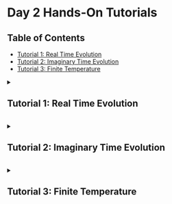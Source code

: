 # Day 2 Hands-On Tutorials

## Table of Contents

- [Tutorial 1: Real Time Evolution](#tutorial-1)
- [Tutorial 2: Imaginary Time Evolution](#tutorial-2)
- [Tutorial 3: Finite Temperature](#tutorial-3)

<a id="tutorial-1"></a>
<details>
  <summary><h2>Tutorial 1: Real Time Evolution</h2></summary>
  <hr>

In this tutorial we will simulate the time evolution of several initial states under the 1D spin-1/2 Heisenberg
Hamiltonian using the time evolving block decimation (TEBD) algorithm. See
the [ITensorMPS.jl tutorial on TEBD](https://docs.itensor.org/ITensorMPS/stable/tutorials/MPSTimeEvolution.html)
for more background on the algorithm.

The initial state constructed in `main` is the ground state of the Hamiltonian with the central spin excited. If we run this, the dynamics up until time $t=5.0$ will be simulated
```julia
julia> include("1-tebd.jl")
main

julia> res = main();
After sweep 1 energy=-13.09409636493637  maxlinkdim=10 maxerr=2.21E-03 time=0.033
After sweep 2 energy=-13.111284122964177  maxlinkdim=20 maxerr=2.27E-07 time=0.042
After sweep 3 energy=-13.111355718189827  maxlinkdim=46 maxerr=9.95E-11 time=0.083
After sweep 4 energy=-13.111355752014155  maxlinkdim=47 maxerr=9.93E-11 time=0.116
After sweep 5 energy=-13.111355752019346  maxlinkdim=47 maxerr=9.40E-11 time=0.111
time: 1.0
Bond dimension: 40
⟨ψₜ|Szⱼ|ψₜ⟩: 0.35502158812014994
∑ⱼ⟨ψₜ|Szⱼ|ψₜ⟩: 1.0000000000005
⟨ψₜ|H|ψₜ⟩: -11.929346376724634 - 2.0921203223608671e-16im

time: 2.0
Bond dimension: 47
⟨ψₜ|Szⱼ|ψₜ⟩: 0.08355269964032301
∑ⱼ⟨ψₜ|Szⱼ|ψₜ⟩: 1.0000000000007212
⟨ψₜ|H|ψₜ⟩: -11.929346333250871 - 4.398013998619169e-15im

time: 3.0
Bond dimension: 61
⟨ψₜ|Szⱼ|ψₜ⟩: -0.05027843626159247
∑ⱼ⟨ψₜ|Szⱼ|ψₜ⟩: 1.000000000000663
⟨ψₜ|H|ψₜ⟩: -11.929346353874365 - 1.3576397525559596e-15im

time: 4.0
Bond dimension: 81
⟨ψₜ|Szⱼ|ψₜ⟩: 0.00558010009598968
∑ⱼ⟨ψₜ|Szⱼ|ψₜ⟩: 1.0000000000004898
⟨ψₜ|H|ψₜ⟩: -11.929346384611089 + 4.990890715889457e-15im

time: 5.0
Bond dimension: 99
⟨ψₜ|Szⱼ|ψₜ⟩: 0.06961334092046022
∑ⱼ⟨ψₜ|Szⱼ|ψₜ⟩: 1.000000000002958
⟨ψₜ|H|ψₜ⟩: -11.929346264124122 - 3.920014918768254e-15im


julia> Plots.unicodeplots(); # Plot in the terminal

julia> plot_tebd_sz(res; step = 1) # S⁺|ψ⟩
     ┌────────────────────────────────────────┐
  0.5│⠀⠀⠀⠀⠀⠀⠀⠀⠀⠀⠀⠀⠀⠀⠀⠀⠀⠀⢀⢷⠀⠀⠀⠀⠀⠀⠀⠀⠀⠀⠀⠀⠀⠀⠀⠀⠀⠀⠀⠀│
     │⠀⠀⠀⠀⠀⠀⠀⠀⠀⠀⠀⠀⠀⠀⠀⠀⠀⠀⢸⠀⡇⠀⠀⠀⠀⠀⠀⠀⠀⠀⠀⠀⠀⠀⠀⠀⠀⠀⠀⠀│
     │⠀⠀⠀⠀⠀⠀⠀⠀⠀⠀⠀⠀⠀⠀⠀⠀⠀⠀⡇⠀⢸⠀⠀⠀⠀⠀⠀⠀⠀⠀⠀⠀⠀⠀⠀⠀⠀⠀⠀⠀│
     │⠀⠀⠀⠀⠀⠀⠀⠀⠀⠀⠀⠀⠀⠀⠀⠀⠀⢠⠃⠀⢸⠀⠀⠀⠀⠀⠀⠀⠀⠀⠀⠀⠀⠀⠀⠀⠀⠀⠀⠀│
     │⠀⠀⠀⠀⠀⠀⠀⠀⠀⠀⠀⠀⠀⠀⠀⠀⠀⢸⠀⠀⠀⡇⠀⠀⠀⠀⠀⠀⠀⠀⠀⠀⠀⠀⠀⠀⠀⠀⠀⠀│
     │⠀⠀⠀⠀⠀⠀⠀⠀⠀⠀⠀⠀⠀⠀⠀⠀⠀⡜⠀⠀⠀⡇⠀⣄⠀⠀⠀⠀⠀⠀⠀⠀⠀⠀⠀⠀⠀⠀⠀⠀│
     │⠀⠀⠀⠀⠀⠀⠀⠀⠀⢀⠀⠀⡀⠀⢀⡆⠀⡇⠀⠀⠀⢣⠀⡿⡀⢀⢆⠀⢠⡀⠀⢀⠀⠀⡀⠀⠀⠀⠀⠀│
⟨Szⱼ⟩│⡤⠦⢤⠴⠵⢤⠮⢦⢤⠮⢦⡼⠼⡤⡼⢼⢤⠧⠤⠤⠤⢼⢼⠤⢧⡼⠼⣤⠧⠵⣤⠧⠧⡴⠭⢦⠴⠵⠤⠴│
     │⠀⠀⠀⠀⠀⠀⠀⠀⠁⠀⠀⠁⠀⠱⠁⠈⣾⠀⠀⠀⠀⢸⡎⠀⠸⠁⠀⠈⠀⠀⠁⠀⠀⠀⠀⠀⠀⠀⠀⠀│
     │⠀⠀⠀⠀⠀⠀⠀⠀⠀⠀⠀⠀⠀⠀⠀⠀⠙⠀⠀⠀⠀⠀⠃⠀⠀⠀⠀⠀⠀⠀⠀⠀⠀⠀⠀⠀⠀⠀⠀⠀│
     │⠀⠀⠀⠀⠀⠀⠀⠀⠀⠀⠀⠀⠀⠀⠀⠀⠀⠀⠀⠀⠀⠀⠀⠀⠀⠀⠀⠀⠀⠀⠀⠀⠀⠀⠀⠀⠀⠀⠀⠀│
     │⠀⠀⠀⠀⠀⠀⠀⠀⠀⠀⠀⠀⠀⠀⠀⠀⠀⠀⠀⠀⠀⠀⠀⠀⠀⠀⠀⠀⠀⠀⠀⠀⠀⠀⠀⠀⠀⠀⠀⠀│
     │⠀⠀⠀⠀⠀⠀⠀⠀⠀⠀⠀⠀⠀⠀⠀⠀⠀⠀⠀⠀⠀⠀⠀⠀⠀⠀⠀⠀⠀⠀⠀⠀⠀⠀⠀⠀⠀⠀⠀⠀│
     │⠀⠀⠀⠀⠀⠀⠀⠀⠀⠀⠀⠀⠀⠀⠀⠀⠀⠀⠀⠀⠀⠀⠀⠀⠀⠀⠀⠀⠀⠀⠀⠀⠀⠀⠀⠀⠀⠀⠀⠀│
 -0.5│⠀⠀⠀⠀⠀⠀⠀⠀⠀⠀⠀⠀⠀⠀⠀⠀⠀⠀⠀⠀⠀⠀⠀⠀⠀⠀⠀⠀⠀⠀⠀⠀⠀⠀⠀⠀⠀⠀⠀⠀│
     └────────────────────────────────────────┘
     ⠀1⠀⠀⠀⠀⠀⠀⠀⠀⠀⠀⠀⠀⠀⠀⠀Site j⠀⠀⠀⠀⠀⠀⠀⠀⠀⠀⠀⠀⠀⠀⠀⠀30⠀

julia> res.energies # Energy is approximately conserved
51-element Vector{ComplexF64}:
 -11.929346423742393 + 0.0im
  -11.92934641725427 - 3.6360627981309294e-15im
 -11.929346413315944 - 6.60465373202584e-15im
 -11.929346409625618 + 2.158849497713054e-15im
 -11.929346405215828 + 6.2303492855615294e-15im
                     ⋮
 -11.929346350879868 + 2.796818504340759e-15im
 -11.929346336090644 - 1.6361784674014638e-16im
  -11.92934631672588 - 2.352668301281432e-15im
 -11.929346291758428 - 4.641265263485175e-15im
 -11.929346259946318 - 8.775550971328244e-16im

julia> sum.(res.szs) # Total spin at each time is approximately conserved
51-element Vector{Float64}:
 0.9999999999864227
 1.0000000000026976
 1.0000000000026796
 1.0000000000026528
 ⋮
 1.000000000003992
 1.000000000005273
 1.00000000000655
 1.0000000000072606

julia> animate_tebd_sz(res) # Animation of ⟨Szⱼ⟩ as a function of time
[...]

```
The animation lets us visualize how the excitation propagates through the system as a function of time.

1. Included in `main()` is a function `vonneumann_ee(ψ::MPS, bond::Int = round(Int, length(ψ) / 2))` to compute the von Neumann entanglement entropy between sites `1..bond` and `bond+1...N` of the MPS. The vector of half-chain entanglement entropies is outputted by `main` as `vn_ees`.
Plot this half chain entanglement entropy as a function of time, how does it behave?

```julia
julia> Plots.unicodeplots()

julia> plot(res.times, res.vn_ees, xlabel = "Time", ylabel = "Entanglement")
            ┌────────────────────────────────────────┐  
     1.28615│⠀⡇⠀⠀⠀⠀⠀⠀⠀⠀⠀⠀⠀⠀⠀⠀⠀⠀⠀⠀⠀⢀⠤⠔⠒⠲⠤⣀⡀⠀⠀⠀⠀⠀⠀⠀⠀⠀⠀⠀│y1
            │⠀⡇⠀⠀⠀⠀⠀⠀⠀⠀⠀⠀⠀⠀⠀⠀⠀⠀⠀⠀⡔⠁⠀⠀⠀⠀⠀⠀⠉⠒⠢⣄⣀⠀⠀⠀⢀⣀⠤⠀│  
            │⠀⡇⠀⠀⠀⠀⠀⠀⠀⠀⠀⠀⠀⠀⠀⠀⠀⠀⢀⠎⠀⠀⠀⠀⠀⠀⠀⠀⠀⠀⠀⠀⠀⠉⠉⠉⠁⠀⠀⠀│  
            │⠀⡇⠀⠀⠀⠀⠀⠀⠀⠀⠀⠀⠀⠀⠀⠀⠀⢠⠃⠀⠀⠀⠀⠀⠀⠀⠀⠀⠀⠀⠀⠀⠀⠀⠀⠀⠀⠀⠀⠀│  
            │⠀⡇⠀⠀⠀⠀⠀⠀⠀⠀⠀⠀⠀⠀⠀⠀⢀⠇⠀⠀⠀⠀⠀⠀⠀⠀⠀⠀⠀⠀⠀⠀⠀⠀⠀⠀⠀⠀⠀⠀│  
            │⠀⡇⠀⠀⠀⠀⠀⠀⠀⠀⠀⠀⠀⠀⠀⢀⠎⠀⠀⠀⠀⠀⠀⠀⠀⠀⠀⠀⠀⠀⠀⠀⠀⠀⠀⠀⠀⠀⠀⠀│  
            │⠀⡇⠀⠀⠀⠀⠀⠀⠀⠀⠀⠀⠀⠀⢀⠎⠀⠀⠀⠀⠀⠀⠀⠀⠀⠀⠀⠀⠀⠀⠀⠀⠀⠀⠀⠀⠀⠀⠀⠀│  
Entanglement│⠀⡇⠀⠀⠀⠀⠀⠀⠀⠀⠀⠀⠀⠀⡜⠀⠀⠀⠀⠀⠀⠀⠀⠀⠀⠀⠀⠀⠀⠀⠀⠀⠀⠀⠀⠀⠀⠀⠀⠀│  
            │⠀⡇⠀⠀⠀⠀⠀⠀⠀⠀⠀⠀⠀⡸⠀⠀⠀⠀⠀⠀⠀⠀⠀⠀⠀⠀⠀⠀⠀⠀⠀⠀⠀⠀⠀⠀⠀⠀⠀⠀│  
            │⠀⡇⠀⠀⠀⠀⠀⠀⠀⠀⠀⠀⡰⠁⠀⠀⠀⠀⠀⠀⠀⠀⠀⠀⠀⠀⠀⠀⠀⠀⠀⠀⠀⠀⠀⠀⠀⠀⠀⠀│  
            │⠀⡇⠀⠀⠀⠀⠀⠀⠀⠀⠀⡔⠁⠀⠀⠀⠀⠀⠀⠀⠀⠀⠀⠀⠀⠀⠀⠀⠀⠀⠀⠀⠀⠀⠀⠀⠀⠀⠀⠀│  
            │⠀⡇⠀⠀⠀⠀⠀⠀⠀⢀⠴⠁⠀⠀⠀⠀⠀⠀⠀⠀⠀⠀⠀⠀⠀⠀⠀⠀⠀⠀⠀⠀⠀⠀⠀⠀⠀⠀⠀⠀│  
            │⠀⡇⠀⠀⠀⠀⠀⠀⢠⠊⠀⠀⠀⠀⠀⠀⠀⠀⠀⠀⠀⠀⠀⠀⠀⠀⠀⠀⠀⠀⠀⠀⠀⠀⠀⠀⠀⠀⠀⠀│  
            │⠀⡇⠀⠀⠀⣀⡠⠊⠁⠀⠀⠀⠀⠀⠀⠀⠀⠀⠀⠀⠀⠀⠀⠀⠀⠀⠀⠀⠀⠀⠀⠀⠀⠀⠀⠀⠀⠀⠀⠀│  
     0.43001│⠀⡧⠔⠒⠋⠀⠀⠀⠀⠀⠀⠀⠀⠀⠀⠀⠀⠀⠀⠀⠀⠀⠀⠀⠀⠀⠀⠀⠀⠀⠀⠀⠀⠀⠀⠀⠀⠀⠀⠀│  
            └────────────────────────────────────────┘  
            ⠀-0.18⠀⠀⠀⠀⠀⠀⠀⠀⠀⠀⠀⠀Time⠀⠀⠀⠀⠀⠀⠀⠀⠀⠀⠀⠀⠀⠀⠀6.18⠀ 
```
Is this what you would expect for a quench? Why or why not? What happens around time `t ~ 5.0`? Try increasing the time of the simulation to `time = 8.0` to resolve the long-time behaviour better.

2. We can change the initial state to something different. Let's try a state where all the spins are polarised along the z-axis. This can be done via the line
```julia
julia> psit = ITensorMPS.MPS(sites, ["Z+" for i in 1:nsite])
```
Note that you should comment out parts of the code where the initial state was created by DMRG and then excited (lines 81-85 and 100-102) and substitute them for:

```julia
    psit = ITensorMPS.MPS(sites, ["Z+" for i in 1:nsite])
    initial_energy = inner(psit', H, psit)
```

alternatively, if you are feeling lazy, you can just paste the above on line 103 to overwrite the current inital state.

What do you notice about the dynamics of the quench now? Hint: think about the symmetries of the model.

3. Now try initializing the system in an anti-ferromagnetic state instead
```julia
    psit = ITensorMPS.MPS(sites, [iseven(i) ? "Z+" : "Z-" for i in 1:nsite])
```

Plot the entanglement entropy as a function of time.

```julia
julia> plot(res.times, res.vn_ees, xlabel = "Time", ylabel = "Entanglement")
            ┌────────────────────────────────────────┐  
      3.0758│⠀⡇⠀⠀⠀⠀⠀⠀⠀⠀⠀⠀⠀⠀⠀⠀⠀⠀⠀⠀⠀⠀⠀⠀⠀⠀⠀⠀⠀⠀⠀⠀⠀⠀⠀⠀⠀⣀⠔⠀│y1
            │⠀⡇⠀⠀⠀⠀⠀⠀⠀⠀⠀⠀⠀⠀⠀⠀⠀⠀⠀⠀⠀⠀⠀⠀⠀⠀⠀⠀⠀⠀⠀⠀⠀⠀⣀⠴⠊⠀⠀⠀│  
            │⠀⡇⠀⠀⠀⠀⠀⠀⠀⠀⠀⠀⠀⠀⠀⠀⠀⠀⠀⠀⠀⠀⠀⠀⠀⠀⠀⠀⠀⠀⠀⢀⠤⠊⠀⠀⠀⠀⠀⠀│  
            │⠀⡇⠀⠀⠀⠀⠀⠀⠀⠀⠀⠀⠀⠀⠀⠀⠀⠀⠀⠀⠀⠀⠀⠀⠀⠀⠀⠀⢀⠤⠚⠁⠀⠀⠀⠀⠀⠀⠀⠀│  
            │⠀⡇⠀⠀⠀⠀⠀⠀⠀⠀⠀⠀⠀⠀⠀⠀⠀⠀⠀⠀⠀⠀⠀⠀⠀⠀⡠⠒⠁⠀⠀⠀⠀⠀⠀⠀⠀⠀⠀⠀│  
            │⠀⡇⠀⠀⠀⠀⠀⠀⠀⠀⠀⠀⠀⠀⠀⠀⠀⠀⠀⠀⠀⠀⠀⣠⠖⠊⠀⠀⠀⠀⠀⠀⠀⠀⠀⠀⠀⠀⠀⠀│  
            │⠀⡇⠀⠀⠀⠀⠀⠀⠀⠀⠀⠀⠀⠀⠀⠀⠀⠀⠀⠀⢀⠔⠉⠀⠀⠀⠀⠀⠀⠀⠀⠀⠀⠀⠀⠀⠀⠀⠀⠀│  
Entanglement│⠀⡇⠀⠀⠀⠀⠀⠀⠀⠀⠀⠀⠀⠀⠀⠀⠀⢀⡠⠊⠁⠀⠀⠀⠀⠀⠀⠀⠀⠀⠀⠀⠀⠀⠀⠀⠀⠀⠀⠀│  
            │⠀⡇⠀⠀⠀⠀⠀⠀⠀⠀⠀⠀⠀⠀⠀⣀⠔⠁⠀⠀⠀⠀⠀⠀⠀⠀⠀⠀⠀⠀⠀⠀⠀⠀⠀⠀⠀⠀⠀⠀│  
            │⠀⡇⠀⠀⠀⠀⠀⠀⠀⠀⠀⠀⢀⡠⠊⠀⠀⠀⠀⠀⠀⠀⠀⠀⠀⠀⠀⠀⠀⠀⠀⠀⠀⠀⠀⠀⠀⠀⠀⠀│  
            │⠀⡇⠀⠀⠀⠀⠀⠀⠀⠀⣀⠔⠁⠀⠀⠀⠀⠀⠀⠀⠀⠀⠀⠀⠀⠀⠀⠀⠀⠀⠀⠀⠀⠀⠀⠀⠀⠀⠀⠀│  
            │⠀⡇⠀⠀⠀⠀⠀⢀⡠⠊⠀⠀⠀⠀⠀⠀⠀⠀⠀⠀⠀⠀⠀⠀⠀⠀⠀⠀⠀⠀⠀⠀⠀⠀⠀⠀⠀⠀⠀⠀│  
            │⠀⡇⠀⠀⠀⢀⠔⠁⠀⠀⠀⠀⠀⠀⠀⠀⠀⠀⠀⠀⠀⠀⠀⠀⠀⠀⠀⠀⠀⠀⠀⠀⠀⠀⠀⠀⠀⠀⠀⠀│  
            │⠀⡇⠀⢀⠜⠁⠀⠀⠀⠀⠀⠀⠀⠀⠀⠀⠀⠀⠀⠀⠀⠀⠀⠀⠀⠀⠀⠀⠀⠀⠀⠀⠀⠀⠀⠀⠀⠀⠀⠀│  
  -0.0895865│⠤⡷⠮⠥⠤⠤⠤⠤⠤⠤⠤⠤⠤⠤⠤⠤⠤⠤⠤⠤⠤⠤⠤⠤⠤⠤⠤⠤⠤⠤⠤⠤⠤⠤⠤⠤⠤⠤⠤⠤│  
            └────────────────────────────────────────┘  
            ⠀-0.18⠀⠀⠀⠀⠀⠀⠀⠀⠀⠀⠀⠀Time⠀⠀⠀⠀⠀⠀⠀⠀⠀⠀⠀⠀⠀⠀⠀6.18⠀ 
``` 

How does this differ to the first initial state we used (the locally excited ground state)? What does this imply for the growth of the bond dimension of the function of time to maintain accuracy? Hint: for an arbitrary MPS of bond dimension $\chi$, the bound $S_{\rm Von Neumann} \leq log_{2}(\chi)$ is true. 

Click [here](#table-of-contents) to return to the table of contents.

</details>

<a id="tutorial-2"></a>
<details>
  <summary><h2>Tutorial 2: Imaginary Time Evolution</h2></summary>
  <hr>

```julia
julia> res = main();
After sweep 1 energy=-13.10580711255933  maxlinkdim=10 maxerr=2.04E-03 time=0.029
After sweep 2 energy=-13.111348929097458  maxlinkdim=20 maxerr=1.41E-07 time=0.040
After sweep 3 energy=-13.11135575001343  maxlinkdim=45 maxerr=9.81E-11 time=0.085
After sweep 4 energy=-13.111355751942149  maxlinkdim=47 maxerr=1.00E-10 time=0.118
After sweep 5 energy=-13.111355751949796  maxlinkdim=47 maxerr=1.00E-10 time=0.112
time: 5.0
Bond dimension: 24
⟨ψₜ|Szⱼ|ψₜ⟩: -0.07015198148930198
∑ⱼ⟨ψₜ|Szⱼ|ψₜ⟩: -0.3554642454935465
⟨ψₜ|H|ψₜ⟩: -12.918726195417213

time: 10.0
Bond dimension: 38
⟨ψₜ|Szⱼ|ψₜ⟩: -0.0007049850288560583
∑ⱼ⟨ψₜ|Szⱼ|ψₜ⟩: -0.12498385296119857
⟨ψₜ|H|ψₜ⟩: -13.082551163963094

time: 15.0
Bond dimension: 40
⟨ψₜ|Szⱼ|ψₜ⟩: 0.007906094151056576
∑ⱼ⟨ψₜ|Szⱼ|ψₜ⟩: -0.035190911135993715
⟨ψₜ|H|ψₜ⟩: -13.105243727446057

time: 20.0
Bond dimension: 40
⟨ψₜ|Szⱼ|ψₜ⟩: 0.005455558345839978
∑ⱼ⟨ψₜ|Szⱼ|ψₜ⟩: -0.010092112111528002
⟨ψₜ|H|ψₜ⟩: -13.109727125683662


julia> res.energies .- res.energy
101-element Vector{Float64}:
 13.344740259203546
 11.607416095173846
  9.788767514056136
  8.027055433275628
  6.478091389576792
  5.219661141730995
  ⋮
  0.00210452773845482
  0.0019989336674051117
  0.001898845407890093
  0.0018039541390795222
  0.0017139718695293737
  0.0016286262661342477

```

Click [here](#table-of-contents) to return to the table of contents.

</details>

<a id="tutorial-3"></a>
<details>
  <summary><h2>Tutorial 3: Finite Temperature</h2></summary>
  <hr>

Click [here](#table-of-contents) to return to the table of contents.

</details>
